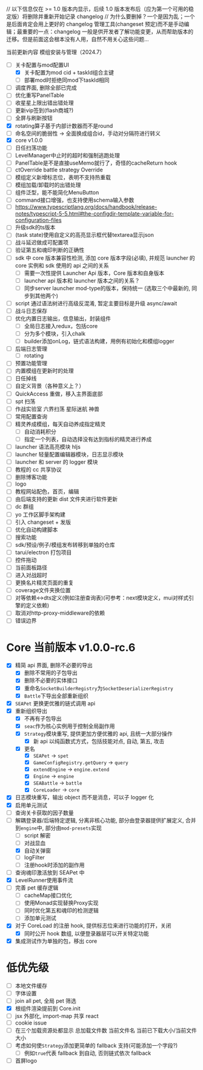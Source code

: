 // 以下信息仅在 >= 1.0 版本内显示，后续 1.0 版本发布后（应为第一个可用的稳定版）将删除并重新开始记录 changelog
// 为什么要删掉？一个是因为乱；一个是后面肯定会用上更好的 changelog 管理工具(changeset 预定)而不是手动编辑；最重要的一点：changelog 一般是供开发者了解功能变更，从而帮助版本的迁移。但是前面这会根本没有人用，自然不用关心这些问题...

当前更新内容 模组安装与管理（2024.7）

- [ ] 关卡配置与mod配置UI
  - [x] 关卡配置为mod cid + taskId组合主键
  - [ ] 部署mod时拒绝同mod下taskId相同
- [ ] 调度界面, 删除全部已完成
- [ ] 优化重写PanelTable
- [ ] 收星星上限出错出错处理
- [ ] 更新vip签到(flash商城?)
- [ ] 全屏与刷新按钮
- [x] rotating算子基于内部计数器而不是round
- [ ] 命名空间的脆弱性 -> 全面换成组合id，手动对分隔符进行转义
- [x] core v1.0.0
- [ ] 日任扫荡功能
- [ ] LevelManager中止时的超时和强制逃跑处理
- [ ] PanelTable是不是直接useMemo就行了，奇怪的cacheReturn hook
- [ ] ctOverride battle strategy Override
- [ ] 模组定义新增标志位，表明不支持热重载
- [ ] 模组加载/卸载时的出错处理
- [ ] 组件泛型，能不能简化MenuButton
- [ ] command接口增强，也支持使用schema输入参数
- [ ] https://www.typescriptlang.org/docs/handbook/release-notes/typescript-5-5.html#the-configdir-template-variable-for-configuration-files
- [ ] 升级sdk的ts版本
- [ ] (task state)使用自定义的高亮显示框代替textarea显示json
- [ ] 战斗延迟做成可配置项
- [ ] 验证第五和魂印判断的正确性
- [ ] sdk 中 core 版本兼容性检测, 添加 core 版本字段(必填), 并规范 launcher 的 core 实例和 sdk 使用的 api 之间的关系
  - [ ] 需要一次性提供 Launcher Api 版本，Core 版本和自身版本
  - [ ] launcher api 版本和 launcher 版本之间的关系？
  - [ ] 同步server launcher mod-type的版本，保持统一 (选取三个中最新的, 同步到其他两个)
- [ ] script 通过语法树进行高级反混淆, 暂定主要目标是升级 async/await
- [ ] 战斗日志保存
- [ ] 优化内置日志输出，信息输出，封装组件
  - [ ] 全局日志接入redux，包括core
  - [ ] 分为多个模块，引入chalk
  - [ ] builder添加onLog，链式语法构建，用例有初始化和模组logger
- [ ] 后端日志管理
  - [ ] rotating
- [ ] 预置功能管理
- [ ] 内置模组在更新时的处理
- [ ] 日任掉线
- [ ] 自定义背景（各种意义上？）
- [ ] QuickAccess 重做，移入主界面底部
- [ ] spt 扫荡
- [ ] 作战实验室 六界扫荡 星际迷航 神兽
- [ ] 常用配置查询
- [ ] 精灵养成模组，每天自动养成指定精灵
  - [ ] 自动消耗积分
  - [ ] 指定一个列表，自动选择没有达到指标的精灵进行养成
- [ ] launcher 语法高亮模块 hljs
- [ ] launcher 轻量配置编辑器模块，日志显示模块
- [ ] launcher 和 server 的 logger 模块
- [ ] 教程的 cc 共享协议
- [ ] 删除博客功能
- [ ] logo
- [ ] 教程网站配色，首页，编辑
- [ ] 由后端支持的更新 dist 文件夹进行软件更新
- [ ] dc 群组
- [ ] yo 工作区脚手架构建
- [ ] 引入 changeset + 发版
- [ ] 优化自动构建脚本
- [ ] 搜索功能
- [ ] sdk/预设/例子/模组发布转移到单独的仓库
- [ ] tarui/electron 打包项目
- [ ] 控件拖动
- [ ] 当前面板路径
- [ ] 进入对战超时
- [ ] 更换名片精灵页面的重复
- [ ] coverage文件夹换位置
- [ ] 对等依赖<->dts定义(例如注册查询表)(可参考：next模块定义，mui对样式引擎的定义依赖)
- [ ] 取消对http-proxy-middleware的依赖
- [ ] 错误边界

# Core 当前版本 v1.0.0-rc.6

- [x] 精简 api 界面, 删除不必要的导出
  - [x] 删除不常用的子包导出
  - [x] 删除不必要的实体接口
  - [x] 重命名`SocketBuilderRegistry`为`SocketDeserializerRegistry`
  - [x] `Battle`下导出全部重新组织
- [x] `SEAPet` 更换更优雅的链式调用 api
- [x] 重新组织导出
  - [x] 不再有子包导出
  - [x] `seac`作为核心实例用于控制全局副作用
  - [x] `Strategy`模块重写, 提供更加方便优雅的 api, 且统一大部分操作
    - [x] 新 api 以纯函数式方式，包括技能对点, 自动, 第五, 攻击
  - [x] 更名
    - [x] `SEAPet` -> `spet`
    - [x] `GameConfigRegistry.getQuery` -> `query`
    - [x] `extendEngine` -> `engine.extend`
    - [x] `Engine` -> `engine`
    - [x] `SEABattle` -> `battle`
    - [x] `CoreLoader` -> `core`
- [x] 日志模块重写，输出 object 而不是消息，可以子 logger 化
- [x] 启用单元测试
- [ ] 查询关卡获取的因子数量
- [ ] 解耦登录器/后端特定逻辑, 分离非核心功能, 部分由登录器提供扩展定义, 合并到`engine`中, 部分由`mod-presets`实现
  - [ ] script 解密
  - [ ] 对战显血
  - [x] 自动关弹窗
  - [ ] logFilter
  - [ ] 注册hook时添加的副作用
- [ ] 查询魂印激活放到 SEAPet 中
- [x] LevelRunner使用事件流
- [ ] 完善 pet 缓存逻辑
  - [ ] cacheMap接口优化
  - [ ] 使用Monad实现替换Proxy实现
  - [ ] 同时优化第五和魂印的检测逻辑
  - [ ] 添加单元测试
- [x] 对于 CoreLoad 的注册 hook, 提供标志位来进行功能的打开，关闭
  - [x] 同时公开 hook 数组, 以便登录器层可以开关特定功能
- [x] 集成测试作为单独的包，移出 core

# 低优先级

- [ ] 本地文件缓存
- [ ] 字体设置
- [ ] join all pet, 全局 pet 筛选
- [x] 根组件渲染提前到 Core.init
- [ ] jsx 外部化, import-map 共享 react
- [ ] cookie issue
- [ ] 在三个加载资源处都显示 总加载文件数 当前文件名 当前已下载大小/当前文件大小
- [ ] 考虑如何使`Strategy`添加更简单的 fallback 支持(可能添加一个字段?)
  - [ ] 例如`true`代表 fallback 到自动, 否则链式依次 fallback
- [ ] 首屏logo
